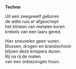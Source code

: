 <!--
title: Techno
categories: nederlands, poems
-->
**Techno**

Uit een zeegewelf geboren\
de witte ruis er afgeschept\
het klinken van metalen koren\
krekels van een laars gered.

Hier sneuvelen geen vuren.\
Blussen, drogen en brandschoon\
blijven deze knispers duren.\
Rij na rij de maten\
van een onbezongen troon.
